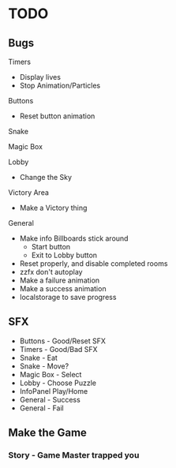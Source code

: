 # TODO

## Bugs

Timers

-   Display lives
-   Stop Animation/Particles

Buttons

-   Reset button animation

Snake

Magic Box

Lobby

-   Change the Sky

Victory Area

-   Make a Victory thing

General

-   Make info Billboards stick around
    -   Start button
    -   Exit to Lobby button
-   Reset properly, and disable completed rooms
-   zzfx don't autoplay
-   Make a failure animation
-   Make a success animation
-   localstorage to save progress

## SFX

-   Buttons - Good/Reset SFX
-   Timers - Good/Bad SFX
-   Snake - Eat
-   Snake - Move?
-   Magic Box - Select
-   Lobby - Choose Puzzle
-   InfoPanel Play/Home
-   General - Success
-   General - Fail

## Make the Game

### Story - Game Master trapped you

